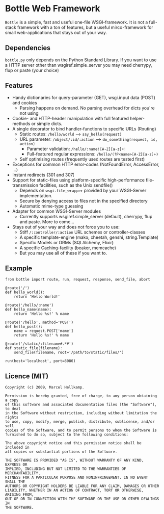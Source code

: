 Bottle Web Framework
====================

`Bottle` is a simple, fast and useful one-file WSGI-framework. It is not a
full-stack framework with a ton of features, but a useful mirco-framework for
small web-applications that stays out of your way.



Dependencies
------------

`bottle.py` only depends on the Python Standard Library.
If you want to use a HTTP server other than wsgiref.simple_server you may need
cherrypy, flup or paste (your choice)



Features
--------

  * Handy dictionaries for query-parameter (GET), wsgi.input data (POST) and cookies
    * Parsing happens on demand. No parsing overhead for dicts you're not using
  * Cookie- and HTTP-header manipulation with full featured helper-methods or simple dicts. 
  * A single decorator to bind handler-functions to specific URLs (Routing)
    * Static routes: `/hello/world` --> `say_hello(request)`
    * URL parameter: `/object/:id/:action` --> `do_something(request, id, action)`
      * Parameter validation: `/hello/:name![A-Z][a-z]+!`
      * Full-featured regular expressions: `/hello/(?P<name>[A-Z][a-z]+)`
    * Self optimising routes (frequently used routes are tested first)
  * Exceptions for common HTTP error-codes (NotFoundError, AccessError, ...)
  * Instant redirects (301 and 307)
  * Support for static-files using platform-specific high-performance file-transmission facilities, such as the Unix sendfile()
    * Depends on `wsgi.file_wrapper` provided by your WSGI-Server implementation.
    * Secure by denying access to files not in the specified directory
    * Automatic mime-type guessing
  * Adapter for common WSGI-Server modules
    * Currently supports wsgiref.simple_server (default), cherrypy, flup and paste. More to come...
  * Stays out of your way and does not force you to use:
    * Stiff `/:controller/:action` URL schemes or controller-classes
    * A specific template-engine (mako, cheetah, genshi, string.Template)
    * Specific Models or ORMs (SQLAlchemy, Elixir)
    * A specific Caching-facility (beaker, memcache)
    * But you may use all of these if you want to.



Example
-------

    from bottle import route, run, request, response, send_file, abort

    @route('/')
    def hello_world():
        return 'Hello World!'

    @route('/hello/:name')
    def hello_name(name):
        return 'Hello %s!' % name

    @route('/hello', method='POST')
    def hello_post():
        name = request.POST['name']
        return 'Hello %s!' % name

    @route('/static/:filename#.*#')
    def static_file(filename):
        send_file(filename, root='/path/to/static/files/')

    run(host='localhost', port=8080)



Licence (MIT)
-------------

    Copyright (c) 2009, Marcel Hellkamp.

    Permission is hereby granted, free of charge, to any person obtaining a copy
    of this software and associated documentation files (the "Software"), to deal
    in the Software without restriction, including without limitation the rights
    to use, copy, modify, merge, publish, distribute, sublicense, and/or sell
    copies of the Software, and to permit persons to whom the Software is
    furnished to do so, subject to the following conditions:

    The above copyright notice and this permission notice shall be included in
    all copies or substantial portions of the Software.

    THE SOFTWARE IS PROVIDED "AS IS", WITHOUT WARRANTY OF ANY KIND, EXPRESS OR
    IMPLIED, INCLUDING BUT NOT LIMITED TO THE WARRANTIES OF MERCHANTABILITY,
    FITNESS FOR A PARTICULAR PURPOSE AND NONINFRINGEMENT. IN NO EVENT SHALL THE
    AUTHORS OR COPYRIGHT HOLDERS BE LIABLE FOR ANY CLAIM, DAMAGES OR OTHER
    LIABILITY, WHETHER IN AN ACTION OF CONTRACT, TORT OR OTHERWISE, ARISING FROM,
    OUT OF OR IN CONNECTION WITH THE SOFTWARE OR THE USE OR OTHER DEALINGS IN
    THE SOFTWARE.

